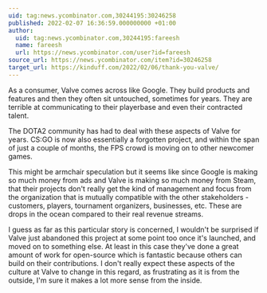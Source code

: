 ```yaml
---
uid: tag:news.ycombinator.com,30244195:30246258
published: 2022-02-07 16:36:59.000000000 +01:00
author:
  uid: tag:news.ycombinator.com,30244195:fareesh
  name: fareesh
  url: https://news.ycombinator.com/user?id=fareesh
source_url: https://news.ycombinator.com/item?id=30246258
target_url: https://kinduff.com/2022/02/06/thank-you-valve/
---
```


As a consumer, Valve comes across like Google. They build products and features and then they often sit untouched, sometimes for years. They are terrible at communicating to their playerbase and even their contracted talent.

The DOTA2 community has had to deal with these aspects of Valve for years. CS:GO is now also essentially a forgotten project, and within the span of just a couple of months, the FPS crowd is moving on to other newcomer games.

This might be armchair speculation but it seems like since Google is making so much money from ads and Valve is making so much money from Steam, that their projects don't really get the kind of management and focus from the organization that is mutually compatible with the other stakeholders - customers, players, tournament organizers, businesses, etc. These are drops in the ocean compared to their real revenue streams.

I guess as far as this particular story is concerned, I wouldn't be surprised if Valve just abandoned this project at some point too once it's launched, and moved on to something else. At least in this case they've done a great amount of work for open-source which is fantastic because others can build on their contributions. I don't really expect these aspects of the culture at Valve to change in this regard, as frustrating as it is from the outside, I'm sure it makes a lot more sense from the inside.